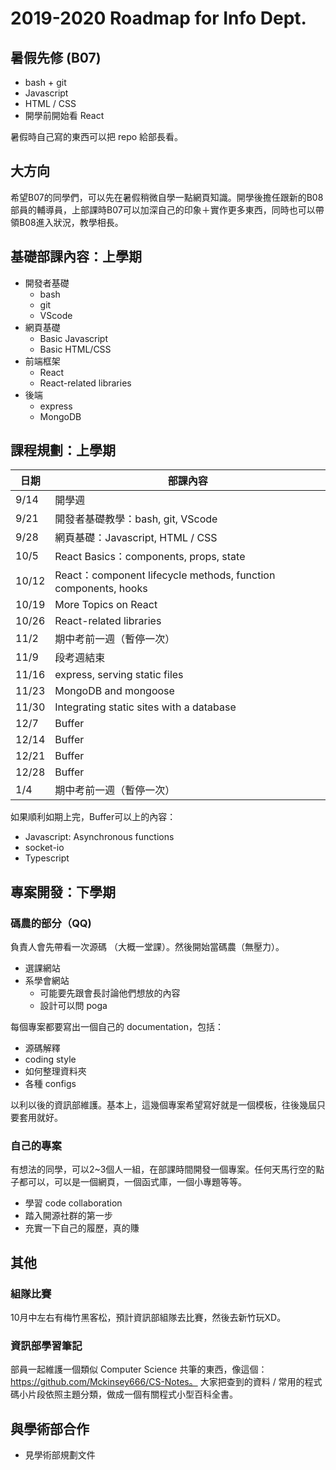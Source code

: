 # 2019-2020 Roadmap for Info Dept.

## 暑假先修 (B07)
- bash + git
- Javascript
- HTML / CSS
- 開學前開始看 React

暑假時自己寫的東西可以把 repo 給部長看。

## 大方向
希望B07的同學們，可以先在暑假稍微自學一點網頁知識。開學後擔任跟新的B08部員的輔導員，上部課時B07可以加深自己的印象＋實作更多東西，同時也可以帶領B08進入狀況，教學相長。

## 基礎部課內容：上學期

- 開發者基礎
    - bash
    - git 
    - VScode
- 網頁基礎 
    - Basic Javascript
    - Basic HTML/CSS
- 前端框架
    - React 
    - React-related libraries
- 後端
    - express
    - MongoDB

## 課程規劃：上學期
|日期|部課內容|
|---|---|
|9/14|開學週|
|9/21|開發者基礎教學：bash, git, VScode|
|9/28|網頁基礎：Javascript, HTML / CSS|
|10/5|React Basics：components, props, state|
|10/12|React：component lifecycle methods, function components, hooks|
|10/19|More Topics on React|
|10/26|React-related libraries|
|11/2|期中考前一週（暫停一次）|
|11/9|段考週結束|
|11/16|express, serving static files|
|11/23|MongoDB and mongoose|
|11/30|Integrating static sites with a database|
|12/7|Buffer|
|12/14|Buffer|
|12/21|Buffer|
|12/28|Buffer|
|1/4|期中考前一週（暫停一次）|

如果順利如期上完，Buffer可以上的內容：
- Javascript: Asynchronous functions
- socket-io
- Typescript 

## 專案開發：下學期

### 碼農的部分（QQ)
負責人會先帶看一次源碼 （大概一堂課）。然後開始當碼農（無壓力）。
- 選課網站
- 系學會網站
    - 可能要先跟會長討論他們想放的內容
    - 設計可以問 poga

每個專案都要寫出一個自己的 documentation，包括：
- 源碼解釋
- coding style
- 如何整理資料夾
- 各種 configs

以利以後的資訊部維護。基本上，這幾個專案希望寫好就是一個模板，往後幾屆只要套用就好。

### 自己的專案
有想法的同學，可以2~3個人一組，在部課時間開發一個專案。任何天馬行空的點子都可以，可以是一個網頁，一個函式庫，一個小專題等等。
- 學習 code collaboration
- 踏入開源社群的第一步
- 充實一下自己的履歷，真的賺

## 其他
### 組隊比賽
10月中左右有梅竹黑客松，預計資訊部組隊去比賽，然後去新竹玩XD。
### 資訊部學習筆記
部員一起維護一個類似 Computer Science 共筆的東西，像這個：https://github.com/Mckinsey666/CS-Notes。 大家把查到的資料 / 常用的程式碼小片段依照主題分類，做成一個有關程式小型百科全書。

## 與學術部合作
- 見學術部規劃文件
